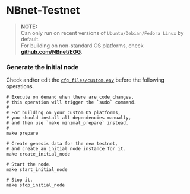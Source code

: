 # NBnet-Testnet

> **NOTE:**    
> Can only run on recent versions of `Ubuntu/Debian/Fedora Linux` by default.    
> For building on non-standard OS platforms, check [**github.com/NBnet/EGG**](https://github.com/NBnet/EGG/blob/master/README.md#build-on-custom-os-platforms).

### Generate the initial node

Check and/or edit the [`cfg_files/custom.env`](cfg_files/custom.env) before the following operations.

```shell
# Execute on demand when there are code changes,
# this operation will trigger the `sudo` command.
#
# For building on your custom OS platforms,
# you should install all dependencies manually,
# and then use `make minimal_prepare` instead.
#
make prepare

# Create genesis data for the new testnet,
# and create an initial node instance for it.
make create_initial_node

# Start the node.
make start_initial_node

# Stop it.
make stop_initial_node
```
